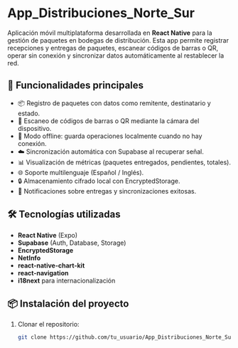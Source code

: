 # App_Distribuciones_Norte_Sur

Aplicación móvil multiplataforma desarrollada en **React Native** para la gestión de paquetes en bodegas de distribución. Esta app permite registrar recepciones y entregas de paquetes, escanear códigos de barras o QR, operar sin conexión y sincronizar datos automáticamente al restablecer la red. 

## 🚚 Funcionalidades principales

- 📦 Registro de paquetes con datos como remitente, destinatario y estado.
- 📲 Escaneo de códigos de barras o QR mediante la cámara del dispositivo.
- 🔄 Modo offline: guarda operaciones localmente cuando no hay conexión.
- ☁️ Sincronización automática con Supabase al recuperar señal.
- 📊 Visualización de métricas (paquetes entregados, pendientes, totales).
- 🌐 Soporte multilenguaje (Español / Inglés).
- 🔒 Almacenamiento cifrado local con EncryptedStorage.
- 📡 Notificaciones sobre entregas y sincronizaciones exitosas.

## 🛠️ Tecnologías utilizadas

- **React Native** (Expo)
- **Supabase** (Auth, Database, Storage)
- **EncryptedStorage**
- **NetInfo**
- **react-native-chart-kit**
- **react-navigation**
- **i18next** para internacionalización

## 📦 Instalación del proyecto

1. Clonar el repositorio:
   ```bash
   git clone https://github.com/tu_usuario/App_Distribuciones_Norte_Sur.git
